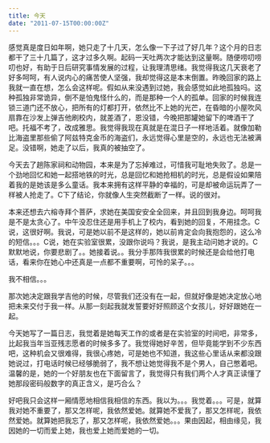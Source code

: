 ```yaml
---
title: 今天
date: "2011-07-15T00:00:00Z"
---
```


感觉真是度日如年啊，她只走了十几天，怎么像一下子过了好几年？这个月的日志都干了三十几篇了，这才过多久啊。起码一天吐两次才能达到这量啊。随便唠叨唠叨也好，有助于日后研究事情发展的过程，让我理清思绪。我觉得我这几天衰老了好多呵呵，有人说内心的痛苦使人坚强，我却觉得这是本末倒置。昨晚回家的路上我就一直在想，怎么会这样呢。假如从来没遇到过她，我会感觉如此地孤独吗。这种孤独非常诡异，倒不是怕鬼怪什么的，而是那种一个人的孤单。回家的时候我连锁三道门还不放心，把所有的灯都打开，依然比不上她的光芒，在昏暗的小屋吹风扇靠在沙发上弹吉他刷校内，就差酒了，恩没错，今晚把那罐她留下的啤酒干了吧。托福不考了，改成雅思。我觉得我现在真就是在混日子一样地活着。就像加勒比海盗里那些偷了阿兹特克金币的海盗们，永远觉得心里是空的，永远也无法被满足。没错啊，她走了以后，我真的被抽空了。

今天去了趟陈家祠和动物园，本来是为了忘掉难过，可惜我可耻地失败了。总是一个劲地回忆和她一起搭地铁的时光，总是回忆和她抢相机的时光，总是假设如果陪着我的是她该是多么童话。我本来拥有这样平静的幸福的，可是却被命运玩弄了一样被人抢走了。C下了结论，你就像人生突然截断了一样。说的很对。

本来还想去六榕寺拜个菩萨，求她在美国安安全全回来，并且回到我身边。呵呵我是不是太贪心了。中午没忍住还是用手机上了校内，看到她的回复，不用挂念。C说，这很好啊。我说，可是她以前不是这样的，她以前肯定会向我抱怨的，这么冷的短信。。。C说，她在实验室很累，没跟你说吗？我说，是我主动问她才说的。C默默地说，你要悲剧了。。她接着说。。我分手那阵我很累的时候还是会给他打电话，看来你在她心中还真是一点都不重要啊，可怜的呆子。。。

我不相信。。。

那次她决定跟我学吉他的时候，尽管我们还没有在一起，但就好像是她决定放心地把未来交付于我一样。从那一刻起我就发誓要好好照顾这个女孩儿，好好跟她在一起。

今天她写了一篇日志，我觉着是她每天工作的或者是在实验室的时间吧，非常多，比起我当年当亚残志愿者的时候多多了。我觉得她好辛苦，但毕竟能学到不少东西吧，这种机会又很难得，我很心疼她，可是她也不知道，我这些心里话从来都没跟她说过，打电话时候已经够脆弱了，我不想让她觉得我不是个男人，自己憋着吧。温馨的是，她的一个好朋友也在下面留言了，我觉得只有我们两个人才真正读懂了她那段密码般数字的真正含义，是巧合么？

好吧我只会这样一厢情愿地相信我相信的东西。我以为。。。我觉着。。。可是，就算我对她不重要了，那又怎样呢，我依然爱她。就算她不爱我了，那又怎样呢，我依然爱她。就算她把我忘了，那又怎样呢，我依然爱她。。。果由因起，相由缘见，我因她的一切而爱上她，我也爱上她而爱她的一切。
